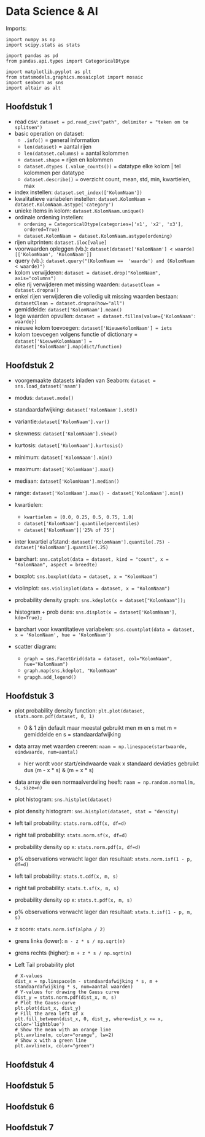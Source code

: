 # Data Science & AI
Imports: 
```
import numpy as np                              
import scipy.stats as stats   

import pandas as pd                                
from pandas.api.types import CategoricalDtype

import matplotlib.pyplot as plt                     
from statsmodels.graphics.mosaicplot import mosaic  
import seaborn as sns                               
import altair as alt
```
## Hoofdstuk 1
- read csv: `dataset = pd.read_csv("path", delimiter = "teken om te splitsen")`
- basic operation on dataset:
  - `.info()` = general information
  - `len(dataset)` = aantal rijen
  - `len(dataset.columns)` = aantal kolommen
  - `dataset.shape` = rijen en kolommen
  - `dataset.dtypes (.value_counts())` = datatype elke kolom | tel kolommen per datatype
  - `dataset.describe()` = overzicht count, mean, std, min, kwartielen, max
- index instellen: `dataset.set_index(['KolomNaam'])`
- kwalitatieve variabelen instellen: `dataset.KolomNaam = dataset.KolomNaam.astype('category')`
- unieke items in kolom: `dataset.KolomNaam.unique()`
- ordinale ordening instellen: 
  - `ordening = CategoricalDtype(categories=['x1', 'x2', 'x3'], ordered=True)`
  - `dataset.KolomNaam = dataset.KolomNaam.astype(ordening)`
- rijen uitprinten: `dataset.iloc[value]`
- voorwaarden opleggen (vb.): `dataset[dataset['KolomNaam'] < waarde][['KolomNaam', 'KolomNaam']]`
- query (vb.): `dataset.query("(KolomNaam ==  'waarde') and (KolomNaam < waarde)")`
- kolom verwijderen: `dataset = dataset.drop("KolomNaam", axis="columns")`
- elke rij verwijderen met missing waarden: `datasetClean = dataset.dropna()`
- enkel rijen verwijderen die volledig uit missing waarden bestaan: `datasetClean = dataset.dropna(how="all")`
- gemiddelde: `dataset['KolomNaam'].mean()`
- lege waarden opvullen: `dataset = dataset.fillna(value={'KolomNaam': waarde})`
- nieuwe kolom toevoegen: `dataset['NieuweKolomNaam'] = iets`
- kolom toevoegen volgens functie of dictionary = `dataset['NieuweKolomNaam'] = dataset['KolomNaam'].map(dict/function)`

## Hoofdstuk 2
- voorgemaakte datasets inladen van Seaborn: `dataset = sns.load_dataset('naam')`
- modus: `dataset.mode()`
- standaardafwijking: `dataset['KolomNaam'].std()`
- variantie:`dataset['KolomNaam'].var()`
- skewness: `dataset['KolomNaam'].skew()`
- kurtosis: `dataset['KolomNaam'].kurtosis()`
- minimum: `dataset['KolomNaam'].min()`
- maximum: `dataset['KolomNaam'].max()`
- mediaan: `dataset['KolomNaam'].median()`
- range: `dataset['KolomNaam'].max() - dataset['KolomNaam'].min()`
- kwartielen:
  - `kwartielen = [0.0, 0.25, 0.5, 0.75, 1.0]`
  - `dataset['KolomNaam'].quantile(percentiles)`
  - `dataset['KolomNaam']['25% of 75']` 
- inter kwartiel afstand: `dataset['KolomNaam'].quantile(.75) - dataset['KolomNaam'].quantile(.25)`

- barchart: `sns.catplot(data = dataset, kind = "count", x = "KolomNaam", aspect = breedte)`
- boxplot: `sns.boxplot(data = dataset, x = "KolomNaam")`
- violinplot: `sns.violinplot(data = dataset, x = "KolomNaam")`
- probability density graph: `sns.kdeplot(x = dataset["KolomNaam"]);`
- histogram + prob dens: `sns.displot(x = dataset['KolomNaam'], kde=True);`
- barchart voor kwantitatieve variabelen: `sns.countplot(data = dataset, x = 'KolomNaam', hue = 'KolomNaam')`
- scatter diagram: 
  - `graph = sns.FacetGrid(data = dataset, col="KolomNaam", hue="KolomNaam")`
  - `graph.map(sns,kdeplot, "KolomNaam"`
  - `grapgh.add_legend()`

## Hoofdstuk 3
- plot probability density function: `plt.plot(dataset, stats.norm.pdf(dataset, 0, 1)`
  - 0 & 1 zijn default maar meestal gebruikt men m en s met m = gemiddelde en s = standaardafwijking
- data array met waarden creeren: `naam = np.linespace(startwaarde, eindwaarde, num=aantal)`
  - hier wordt voor start/eindwaarde vaak x standaard deviaties gebruikt dus (m - x * s) & (m + x * s)
- data array die een normaalverdeling heeft: `naam = np.random.normal(m, s, size=n)`
- plot histogram: `sns.histplot(dataset)`
- plot density histogram: `sns.histplot(dataset, stat = "density)`

- left tail probability: `stats.norm.cdf(x, df=d)`
- right tail probability: `stats.norm.sf(x, df=d)`
- probability density op x: `stats.norm.pdf(x, df=d)`
- p% observations verwacht lager dan resultaat: `stats.norm.isf(1 - p, df=d)`

- left tail probability: `stats.t.cdf(x, m, s)`
- right tail probability: `stats.t.sf(x, m, s)`
- probability density op x: `stats.t.pdf(x, m, s)`
- p% observations verwacht lager dan resultaat: `stats.t.isf(1 - p, m, s)`

- z score: `stats.norm.isf(alpha / 2)`
- grens links (lower): `m - z * s / np.sqrt(n)`
- grens rechts (higher): `m + z * s / np.sqrt(n)`

- Left Tail probability plot
  ```
  # X-values
  dist_x = np.linspace(m - standaardafwijking * s, m + standaardafwijking * s, num=aantal waarden)
  # Y-values for drawing the Gauss curve
  dist_y = stats.norm.pdf(dist_x, m, s)
  # Plot the Gauss-curve
  plt.plot(dist_x, dist_y)
  # Fill the area left of x
  plt.fill_between(dist_x, 0, dist_y, where=dist_x <= x, color='lightblue')
  # Show the mean with an orange line
  plt.axvline(m, color="orange", lw=2)
  # Show x with a green line
  plt.axvline(x, color="green")
  ```

## Hoofdstuk 4


## Hoofdstuk 5


## Hoofdstuk 6


## Hoofdstuk 7

